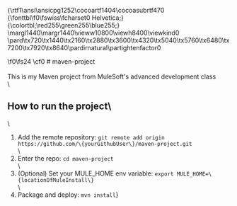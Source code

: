 {\rtf1\ansi\ansicpg1252\cocoartf1404\cocoasubrtf470
{\fonttbl\f0\fswiss\fcharset0 Helvetica;}
{\colortbl;\red255\green255\blue255;}
\margl1440\margr1440\vieww10800\viewh8400\viewkind0
\pard\tx720\tx1440\tx2160\tx2880\tx3600\tx4320\tx5040\tx5760\tx6480\tx7200\tx7920\tx8640\pardirnatural\partightenfactor0

\f0\fs24 \cf0 # maven-project\
\
This is my Maven project from MuleSoft's advanced development class\
\
## How to run the project\
\
1. Add the remote repository: `git remote add origin https://github.com/\{yourGithubUser\}/maven-project.git`\
\
1. Enter the repo: `cd maven-project`\
\
1. (Optional) Set your MULE_HOME env variable: `export MULE_HOME=\{locationOfMuleInstall\}`\
\
1. Package and deploy: `mvn install`}